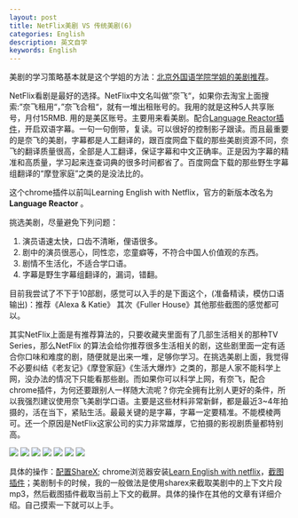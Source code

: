 ```yaml
---
layout: post
title: NetFlix美剧 VS 传统美剧(6)
categories: English
description: 英文自学
keywords: English
---
```


美剧的学习策略基本就是这个学姐的方法：[北京外国语学院学姐的美剧推荐](https://www.bilibili.com/video/BV1xM4y1K7M7)。

NetFlix看剧是最好的选择。NetFlix中文名叫做”奈飞“，如果你去淘宝上面搜索:”奈飞租用“，”奈飞合租“，就有一堆出租账号的。我用的就是这种5人共享账号，月付15RMB. 用的是美区账号。主要用来看美剧。配合[Language Reactor插件](https://chrome.google.com/webstore/detail/language-learning-with-ne/hoombieeljmmljlkjmnheibnpciblicm)，开启双语字幕。一句一句倒带，复读。可以很好的控制影子跟读。而且最重要的是奈飞的美剧，字幕都是人工翻译的，跟百度网盘下载的那些美剧资源不同，奈飞的翻译质量很高，全部是人工翻译，保证字幕和中文正确率。正是因为字幕的精准和高质量，学习起来连查词典的很多时间都省了。百度网盘下载的那些野生字幕组翻译的“摩登家庭”之类的是没法比的。

这个chrome插件以前叫Learning English with Netflix，官方的新版本改名为**Language Reactor** 。

挑选美剧，尽量避免下列问题：

1. 演员语速太快，口齿不清晰，俚语很多。
2. 剧中的演员很恶心，同性恋，恋童癖等，不符合中国人价值观的东西。
3. 剧情不生活化，不适合学口语。
4. 字幕是野生字幕组翻译的，漏词，错翻。

目前我尝试了不下于10部剧，感觉可以入手的是下面这个，(准备精读，模仿口语输出)：推荐《Alexa & Katie》 其次《Fuller House》其他那些截图的感觉都可以。

其实NetFlix上面是有推荐算法的，只要收藏夹里面有了几部生活相关的那种TV Series，那么NetFlix 的算法会给你推荐很多生活相关的剧，这些剧里面一定有适合你口味和难度的剧，随便就是出来一堆，足够你学习。在挑选美剧上面，我觉得不必要纠结《老友记》《摩登家庭》《生活大爆炸》之类的，那是人家不能科学上网，没办法的情况下只能看那些剧。而如果你可以科学上网，有奈飞，配合chrome插件，为何还要跟别人一样随大流呢？你完全拥有比别人更好的条件，所以我强烈建议使用奈飞美剧学口语。主要是这些材料非常新鲜，都是最近3~4年拍摄的，活在当下，紧贴生活。最最关键的是字幕，字幕一定要精准。不能模棱两可。还一个原因是NetFlix这家公司的实力非常雄厚，它拍摄的影视剧质量都特别高。

<img src="https://cs-cn.top/images/posts/kitty555.png"/>



<img src="https://cs-cn.top/images/posts/mr_king119.png"/>



<img src="https://cs-cn.top/images/posts/king_siki1322.png"/>



<img src="https://cs-cn.top/images/posts/trash_track1448.png"/>





<img src="https://cs-cn.top/images/posts/netflix_soap457.png"/>



<img src="https://cs-cn.top/images/posts/GreenHouse_Academy12731.png"/>



<img src="https://cs-cn.top/images/posts/kidsTV502.png"/>

具体的操作：[配置ShareX](https://cs-cn.top/2019/07/10/anki_pdf_js_study/#sharex%E9%85%8D%E7%BD%AE); chrome浏览器安装[Learn English with netflix](https://chrome.google.com/webstore/detail/language-learning-with-ne/hoombieeljmmljlkjmnheibnpciblicm)，[截图插件](https://chrome.google.com/webstore/detail/awesome-screenshot-screen/nlipoenfbbikpbjkfpfillcgkoblgpmj)；美剧制卡的时候，我的一般做法是使用sharex来截取美剧中的上下文片段mp3，然后截图插件截取当前上下文的截屏。具体的操作在其他的文章有详细介绍。自己摸索一下就可以上手。

